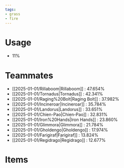 ```yaml
---
tags:
- grass
- fire
---
```

# Usage
- 11%
# Teammates
- [[2025-01-01/Rillaboom|Rillaboom]] : 47.654%
- [[2025-01-01/Tornadus|Tornadus]] : 42.341%
- [[2025-01-01/Raging%20Bolt|Raging Bolt]] : 37.982%
- [[2025-01-01/Incineroar|Incineroar]] : 35.784%
- [[2025-01-01/Landorus|Landorus]] : 33.651%
- [[2025-01-01/Chien-Pao|Chien-Pao]] : 32.831%
- [[2025-01-01/Iron%20Hands|Iron Hands]] : 23.860%
- [[2025-01-01/Glimmora|Glimmora]] : 21.784%
- [[2025-01-01/Gholdengo|Gholdengo]] : 17.974%
- [[2025-01-01/Farigiraf|Farigiraf]] : 13.824%
- [[2025-01-01/Regidrago|Regidrago]] : 12.677%
# Items